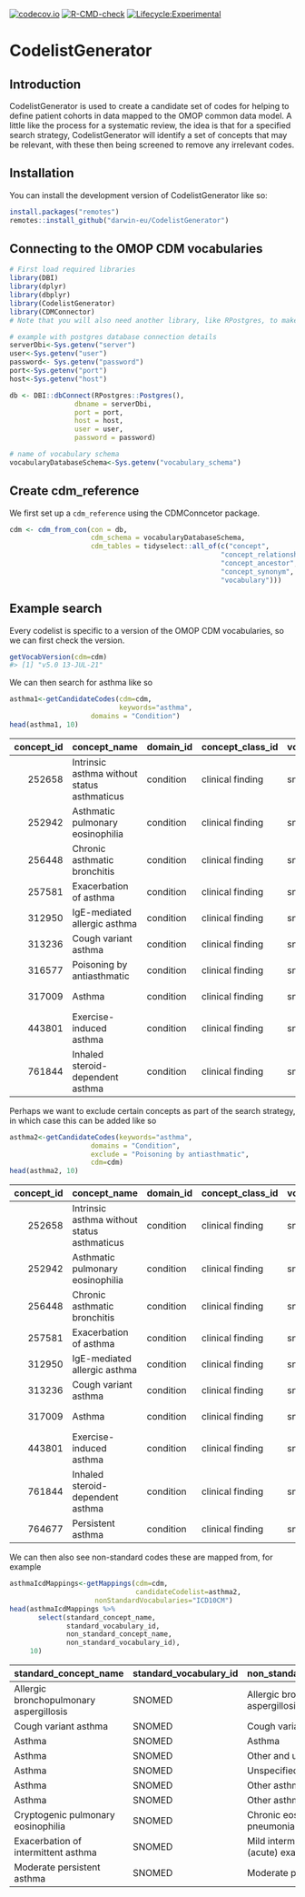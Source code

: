 
<!-- README.md is generated from README.Rmd. Please edit that file -->
<!-- badges: start -->

[![codecov.io](https://codecov.io/github/darwin-eu/CodelistGenerator/coverage.svg?branch=main)](https://codecov.io/github/darwin-eu/CodelistGenerator?branch=main)
[![R-CMD-check](https://github.com/darwin-eu/CodelistGenerator/workflows/R-CMD-check/badge.svg)](https://github.com/darwin-eu/CodelistGenerator/actions)
[![Lifecycle:Experimental](https://img.shields.io/badge/Lifecycle-Experimental-339999)](https://www.tidyverse.org/lifecycle/#experimental)
<!-- badges: end -->

# CodelistGenerator

## Introduction

CodelistGenerator is used to create a candidate set of codes for helping
to define patient cohorts in data mapped to the OMOP common data model.
A little like the process for a systematic review, the idea is that for
a specified search strategy, CodelistGenerator will identify a set of
concepts that may be relevant, with these then being screened to remove
any irrelevant codes.

## Installation

You can install the development version of CodelistGenerator like so:

``` r
install.packages("remotes")
remotes::install_github("darwin-eu/CodelistGenerator")
```

## Connecting to the OMOP CDM vocabularies

``` r
# First load required libraries
library(DBI)
library(dplyr)
library(dbplyr)
library(CodelistGenerator)
library(CDMConnector)
# Note that you will also need another library, like RPostgres, to make your database connection
```

``` r
# example with postgres database connection details
serverDbi<-Sys.getenv("server")
user<-Sys.getenv("user")
password<- Sys.getenv("password")
port<-Sys.getenv("port")
host<-Sys.getenv("host")

db <- DBI::dbConnect(RPostgres::Postgres(),
                dbname = serverDbi,
                port = port,
                host = host,
                user = user,
                password = password)

# name of vocabulary schema
vocabularyDatabaseSchema<-Sys.getenv("vocabulary_schema")
```

## Create cdm_reference

We first set up a `cdm_reference` using the CDMConncetor package.

``` r
cdm <- cdm_from_con(con = db,
                    cdm_schema = vocabularyDatabaseSchema,
                    cdm_tables = tidyselect::all_of(c("concept",
                                                    "concept_relationship",
                                                    "concept_ancestor",
                                                    "concept_synonym",
                                                    "vocabulary")))
```

## Example search

Every codelist is specific to a version of the OMOP CDM vocabularies, so
we can first check the version.

``` r
getVocabVersion(cdm=cdm)
#> [1] "v5.0 13-JUL-21"
```

We can then search for asthma like so

``` r
asthma1<-getCandidateCodes(cdm=cdm,
                           keywords="asthma",
                    domains = "Condition")
head(asthma1, 10)
```

<table>
<thead>
<tr>
<th style="text-align:right;">
concept_id
</th>
<th style="text-align:left;">
concept_name
</th>
<th style="text-align:left;">
domain_id
</th>
<th style="text-align:left;">
concept_class_id
</th>
<th style="text-align:left;">
vocabulary_id
</th>
<th style="text-align:left;">
found_from
</th>
</tr>
</thead>
<tbody>
<tr>
<td style="text-align:right;">
252658
</td>
<td style="text-align:left;">
Intrinsic asthma without status asthmaticus
</td>
<td style="text-align:left;">
condition
</td>
<td style="text-align:left;">
clinical finding
</td>
<td style="text-align:left;">
snomed
</td>
<td style="text-align:left;">
From initial search
</td>
</tr>
<tr>
<td style="text-align:right;">
252942
</td>
<td style="text-align:left;">
Asthmatic pulmonary eosinophilia
</td>
<td style="text-align:left;">
condition
</td>
<td style="text-align:left;">
clinical finding
</td>
<td style="text-align:left;">
snomed
</td>
<td style="text-align:left;">
From initial search
</td>
</tr>
<tr>
<td style="text-align:right;">
256448
</td>
<td style="text-align:left;">
Chronic asthmatic bronchitis
</td>
<td style="text-align:left;">
condition
</td>
<td style="text-align:left;">
clinical finding
</td>
<td style="text-align:left;">
snomed
</td>
<td style="text-align:left;">
From initial search
</td>
</tr>
<tr>
<td style="text-align:right;">
257581
</td>
<td style="text-align:left;">
Exacerbation of asthma
</td>
<td style="text-align:left;">
condition
</td>
<td style="text-align:left;">
clinical finding
</td>
<td style="text-align:left;">
snomed
</td>
<td style="text-align:left;">
From initial search
</td>
</tr>
<tr>
<td style="text-align:right;">
312950
</td>
<td style="text-align:left;">
IgE-mediated allergic asthma
</td>
<td style="text-align:left;">
condition
</td>
<td style="text-align:left;">
clinical finding
</td>
<td style="text-align:left;">
snomed
</td>
<td style="text-align:left;">
From initial search
</td>
</tr>
<tr>
<td style="text-align:right;">
313236
</td>
<td style="text-align:left;">
Cough variant asthma
</td>
<td style="text-align:left;">
condition
</td>
<td style="text-align:left;">
clinical finding
</td>
<td style="text-align:left;">
snomed
</td>
<td style="text-align:left;">
From initial search
</td>
</tr>
<tr>
<td style="text-align:right;">
316577
</td>
<td style="text-align:left;">
Poisoning by antiasthmatic
</td>
<td style="text-align:left;">
condition
</td>
<td style="text-align:left;">
clinical finding
</td>
<td style="text-align:left;">
snomed
</td>
<td style="text-align:left;">
From initial search
</td>
</tr>
<tr>
<td style="text-align:right;">
317009
</td>
<td style="text-align:left;">
Asthma
</td>
<td style="text-align:left;">
condition
</td>
<td style="text-align:left;">
clinical finding
</td>
<td style="text-align:left;">
snomed
</td>
<td style="text-align:left;">
From initial search
</td>
</tr>
<tr>
<td style="text-align:right;">
443801
</td>
<td style="text-align:left;">
Exercise-induced asthma
</td>
<td style="text-align:left;">
condition
</td>
<td style="text-align:left;">
clinical finding
</td>
<td style="text-align:left;">
snomed
</td>
<td style="text-align:left;">
From initial search
</td>
</tr>
<tr>
<td style="text-align:right;">
761844
</td>
<td style="text-align:left;">
Inhaled steroid-dependent asthma
</td>
<td style="text-align:left;">
condition
</td>
<td style="text-align:left;">
clinical finding
</td>
<td style="text-align:left;">
snomed
</td>
<td style="text-align:left;">
From initial search
</td>
</tr>
</tbody>
</table>

Perhaps we want to exclude certain concepts as part of the search
strategy, in which case this can be added like so

``` r
asthma2<-getCandidateCodes(keywords="asthma",
                    domains = "Condition",
                    exclude = "Poisoning by antiasthmatic",
                    cdm=cdm)
head(asthma2, 10)
```

<table>
<thead>
<tr>
<th style="text-align:right;">
concept_id
</th>
<th style="text-align:left;">
concept_name
</th>
<th style="text-align:left;">
domain_id
</th>
<th style="text-align:left;">
concept_class_id
</th>
<th style="text-align:left;">
vocabulary_id
</th>
<th style="text-align:left;">
found_from
</th>
</tr>
</thead>
<tbody>
<tr>
<td style="text-align:right;">
252658
</td>
<td style="text-align:left;">
Intrinsic asthma without status asthmaticus
</td>
<td style="text-align:left;">
condition
</td>
<td style="text-align:left;">
clinical finding
</td>
<td style="text-align:left;">
snomed
</td>
<td style="text-align:left;">
From initial search
</td>
</tr>
<tr>
<td style="text-align:right;">
252942
</td>
<td style="text-align:left;">
Asthmatic pulmonary eosinophilia
</td>
<td style="text-align:left;">
condition
</td>
<td style="text-align:left;">
clinical finding
</td>
<td style="text-align:left;">
snomed
</td>
<td style="text-align:left;">
From initial search
</td>
</tr>
<tr>
<td style="text-align:right;">
256448
</td>
<td style="text-align:left;">
Chronic asthmatic bronchitis
</td>
<td style="text-align:left;">
condition
</td>
<td style="text-align:left;">
clinical finding
</td>
<td style="text-align:left;">
snomed
</td>
<td style="text-align:left;">
From initial search
</td>
</tr>
<tr>
<td style="text-align:right;">
257581
</td>
<td style="text-align:left;">
Exacerbation of asthma
</td>
<td style="text-align:left;">
condition
</td>
<td style="text-align:left;">
clinical finding
</td>
<td style="text-align:left;">
snomed
</td>
<td style="text-align:left;">
From initial search
</td>
</tr>
<tr>
<td style="text-align:right;">
312950
</td>
<td style="text-align:left;">
IgE-mediated allergic asthma
</td>
<td style="text-align:left;">
condition
</td>
<td style="text-align:left;">
clinical finding
</td>
<td style="text-align:left;">
snomed
</td>
<td style="text-align:left;">
From initial search
</td>
</tr>
<tr>
<td style="text-align:right;">
313236
</td>
<td style="text-align:left;">
Cough variant asthma
</td>
<td style="text-align:left;">
condition
</td>
<td style="text-align:left;">
clinical finding
</td>
<td style="text-align:left;">
snomed
</td>
<td style="text-align:left;">
From initial search
</td>
</tr>
<tr>
<td style="text-align:right;">
317009
</td>
<td style="text-align:left;">
Asthma
</td>
<td style="text-align:left;">
condition
</td>
<td style="text-align:left;">
clinical finding
</td>
<td style="text-align:left;">
snomed
</td>
<td style="text-align:left;">
From initial search
</td>
</tr>
<tr>
<td style="text-align:right;">
443801
</td>
<td style="text-align:left;">
Exercise-induced asthma
</td>
<td style="text-align:left;">
condition
</td>
<td style="text-align:left;">
clinical finding
</td>
<td style="text-align:left;">
snomed
</td>
<td style="text-align:left;">
From initial search
</td>
</tr>
<tr>
<td style="text-align:right;">
761844
</td>
<td style="text-align:left;">
Inhaled steroid-dependent asthma
</td>
<td style="text-align:left;">
condition
</td>
<td style="text-align:left;">
clinical finding
</td>
<td style="text-align:left;">
snomed
</td>
<td style="text-align:left;">
From initial search
</td>
</tr>
<tr>
<td style="text-align:right;">
764677
</td>
<td style="text-align:left;">
Persistent asthma
</td>
<td style="text-align:left;">
condition
</td>
<td style="text-align:left;">
clinical finding
</td>
<td style="text-align:left;">
snomed
</td>
<td style="text-align:left;">
From initial search
</td>
</tr>
</tbody>
</table>

We can then also see non-standard codes these are mapped from, for
example

``` r
asthmaIcdMappings<-getMappings(cdm=cdm,
                               candidateCodelist=asthma2,
                     nonStandardVocabularies="ICD10CM")
head(asthmaIcdMappings %>% 
       select(standard_concept_name,
              standard_vocabulary_id,
              non_standard_concept_name,
              non_standard_vocabulary_id),
     10)
```

<table>
<thead>
<tr>
<th style="text-align:left;">
standard_concept_name
</th>
<th style="text-align:left;">
standard_vocabulary_id
</th>
<th style="text-align:left;">
non_standard_concept_name
</th>
<th style="text-align:left;">
non_standard_vocabulary_id
</th>
</tr>
</thead>
<tbody>
<tr>
<td style="text-align:left;">
Allergic bronchopulmonary aspergillosis
</td>
<td style="text-align:left;">
SNOMED
</td>
<td style="text-align:left;">
Allergic bronchopulmonary aspergillosis
</td>
<td style="text-align:left;">
ICD10CM
</td>
</tr>
<tr>
<td style="text-align:left;">
Cough variant asthma
</td>
<td style="text-align:left;">
SNOMED
</td>
<td style="text-align:left;">
Cough variant asthma
</td>
<td style="text-align:left;">
ICD10CM
</td>
</tr>
<tr>
<td style="text-align:left;">
Asthma
</td>
<td style="text-align:left;">
SNOMED
</td>
<td style="text-align:left;">
Asthma
</td>
<td style="text-align:left;">
ICD10CM
</td>
</tr>
<tr>
<td style="text-align:left;">
Asthma
</td>
<td style="text-align:left;">
SNOMED
</td>
<td style="text-align:left;">
Other and unspecified asthma
</td>
<td style="text-align:left;">
ICD10CM
</td>
</tr>
<tr>
<td style="text-align:left;">
Asthma
</td>
<td style="text-align:left;">
SNOMED
</td>
<td style="text-align:left;">
Unspecified asthma
</td>
<td style="text-align:left;">
ICD10CM
</td>
</tr>
<tr>
<td style="text-align:left;">
Asthma
</td>
<td style="text-align:left;">
SNOMED
</td>
<td style="text-align:left;">
Other asthma
</td>
<td style="text-align:left;">
ICD10CM
</td>
</tr>
<tr>
<td style="text-align:left;">
Asthma
</td>
<td style="text-align:left;">
SNOMED
</td>
<td style="text-align:left;">
Other asthma
</td>
<td style="text-align:left;">
ICD10CM
</td>
</tr>
<tr>
<td style="text-align:left;">
Cryptogenic pulmonary eosinophilia
</td>
<td style="text-align:left;">
SNOMED
</td>
<td style="text-align:left;">
Chronic eosinophilic pneumonia
</td>
<td style="text-align:left;">
ICD10CM
</td>
</tr>
<tr>
<td style="text-align:left;">
Exacerbation of intermittent asthma
</td>
<td style="text-align:left;">
SNOMED
</td>
<td style="text-align:left;">
Mild intermittent asthma with (acute) exacerbation
</td>
<td style="text-align:left;">
ICD10CM
</td>
</tr>
<tr>
<td style="text-align:left;">
Moderate persistent asthma
</td>
<td style="text-align:left;">
SNOMED
</td>
<td style="text-align:left;">
Moderate persistent asthma
</td>
<td style="text-align:left;">
ICD10CM
</td>
</tr>
</tbody>
</table>
